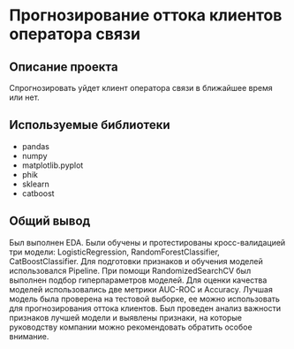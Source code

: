 # Прогнозирование оттока клиентов оператора связи
## Описание проекта
Cпрогнозировать уйдет клиент оператора связи в ближайшее время или нет.

## Используемые библиотеки
- pandas
- numpy
- matplotlib.pyplot
- phik
- sklearn
- catboost

## Общий вывод
Был выполнен EDA. Были обучены и протестированы кросс-валидацией три модели: LogisticRegression, RandomForestClassifier, CatBoostClassifier. Для подготовки признаков и обучения моделей использовался Pipeline. При помощи RandomizedSearchCV был выполнен подбор гиперпараметров моделей. Для оценки качества моделей использовались две метрики AUC-ROC и Accuracy. Лучшая модель была проверена на тестовой выборке, ее можно использовать для прогнозирования оттока клиентов. Был проведен анализ важности признаков лучшей модели и выявлены признаки, на которые руководству компании можно рекомендовать обратить особое внимание.
